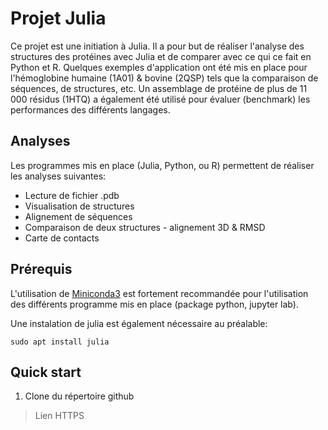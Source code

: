 # Projet Julia

Ce projet est une initiation à Julia. Il a pour but de réaliser l'analyse des structures des protéines avec Julia et de comparer avec ce qui ce fait en Python et R. Quelques exemples d'application ont été mis en place pour l'hémoglobine humaine (1A01) & bovine (2QSP) tels que la comparaison de séquences, de structures, etc. Un assemblage de protéine de plus de 11 000 résidus (1HTQ) a également été utilisé pour évaluer (benchmark) les performances des différents langages.

## Analyses

Les programmes mis en place (Julia, Python, ou R) permettent de réaliser les analyses suivantes:

- Lecture de fichier .pdb
- Visualisation de structures
- Alignement de séquences
- Comparaison de deux structures - alignement 3D & RMSD
- Carte de contacts

## Prérequis

L'utilisation de [Miniconda3](https://docs.conda.io/en/latest/miniconda.html) est fortement recommandée pour l'utilisation des différents programme mis en place (package python, jupyter lab).

Une instalation de julia est également nécessaire au préalable:

```
sudo apt install julia
```

## Quick start

1. Clone du répertoire github

> Lien HTTPS

```
https://github.com/Pierre-damase/Projet-julia.git
```

> Lien SSH

```
git@github.com:Pierre-damase/Projet-julia.git
```

2. Initialiser l'environnement conda à partir du fichier julia.yml

L'environnement conda permet l'installation de tous les modules nécessaire pour le programme python ainsi que de jupyter lab.

```
conda env create --file julia.yml
```

3. Activer l'environnement conda

```
conda activate julia
```

4. Set up de Julia

Pour l'utilisation du kernel Julia avec jupyter lab et l'installation des différents packages veuillez exécuter les lignes de commande suivante dans un terminal:

```
julia
using Pkg
Pkg.add("IJulia")
Pkg.add("ArgParse")
Pkg.add("BioAlignments")
Pkg.add("BioStructures")
Pkg.add("Bio3DView")
```

## Julia

Les différentes méthodes mise en place ont été codées dans le module **Prot**.

Il faut être situé dans le dossier ./Projet-julia/Code

1. Exemple intéractif

```
jupyter lab prot-jl.ipynb
```

2. Exécution via le script main.jl

```
julia main.jl -i ID -e ARG -a ALIGN -c CUTOFF
```

  - Arguments nécessaires
  
    - **ID**: l'id du/des fichier.s pdb à étudier
    - **ARG**: l'étude à réaliser - **view** pour la visualisation, **align** pour l'alignement de séquences, **rmsd** pour l'alignement de strucutres et le calcul du rmsd et **maps** pour générer la carte de contacts.
  
  - Arguments facultatifs
  
    - **ALIGN**: **global** pour un alignement global des protéines (défaut) & **region** pour un alignement global des régions
    - **CUTOFF**: le cutoff de la carte de contacts - entre 6 et 12A (vaut 10A par défaut)

## Python


Les différentes méthodes mise en place ont été codées dans le module **prot_py**.

Il faut être situé dans le dossier ./Projet-julia/Code

1. Exemple intéractif

```
jupyter lab prot-py.ipynb
```

2. Exécution via le module prot_py

L'instruction -m permet d'éxécuter prot_py en tant que module python.

```
python -m prot_py -i ID -e ARG -a ALIGN -c CUTOFF
```

  - Arguments nécessaires
  
    - **ID**: l'id du/des fichier.s pdb à étudier
    - **ARG**: l'étude à réaliser - **view** pour la visualisation, **align** pour l'alignement de séquences, **rmsd** pour l'alignement de strucutres et le calcul du rmsd et **maps** pour générer la carte de contacts.
  
  - Arguments facultatifs
  
    - **ALIGN**: **global** pour un alignement global des protéines (défaut) & **region** pour un alignement global des régions
    - **CUTOFF**: le cutoff de la carte de contacts - entre 6 et 12A (vaut 10A par défaut)

## R

## Auteur

IMBERT Pierre
